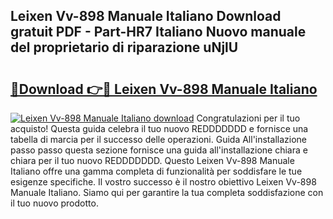 ## Leixen Vv-898 Manuale Italiano Download gratuit PDF - Part-HR7 Italiano Nuovo manuale del proprietario di riparazione uNjlU

# <h2><a href="http://dfdeyz1.blite.top/?on=Leixen+Vv-898+Manuale+Italiano">🔗Download 👉🔴 Leixen Vv-898 Manuale Italiano</a></h2>

[![Leixen Vv-898 Manuale Italiano download](https://i.imgur.com/lujVjoI.png)](http://dfdeyz1.blite.top/?on=Leixen+Vv-898+Manuale+Italiano)
Congratulazioni per il tuo acquisto! Questa guida celebra il tuo nuovo REDDDDDDD e fornisce una tabella di marcia per il successo delle operazioni. Guida All'installazione passo passo questa sezione fornisce una guida all'installazione chiara e chiara per il tuo nuovo REDDDDDDD. Questo Leixen Vv-898 Manuale Italiano offre una gamma completa di funzionalità per soddisfare le tue esigenze specifiche. Il vostro successo è il nostro obiettivo Leixen Vv-898 Manuale Italiano. Siamo qui per garantire la tua completa soddisfazione con il tuo nuovo prodotto.
